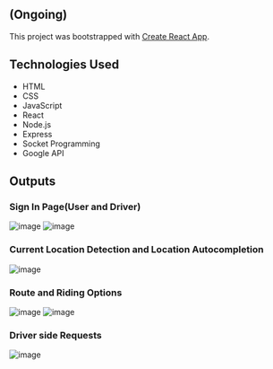 ## (Ongoing)

This project was bootstrapped with [Create React App](https://github.com/facebook/create-react-app).

## Technologies Used
- HTML
- CSS
- JavaScript
- React
- Node.js
- Express
- Socket Programming
- Google API

## Outputs

### Sign In Page(User and Driver)
![image](https://github.com/sanskritii-1/carpooling/assets/105579732/e7f33010-6e23-4bcf-8e5d-86d135d4dc73)
![image](https://github.com/sanskritii-1/carpooling/assets/105579732/e7cb5094-6597-4311-bb02-92c761c3046a)


### Current Location Detection and Location Autocompletion
![image](https://github.com/sanskritii-1/carpooling/assets/105579732/4872d6e8-83c8-4949-a8ba-f34d360045cb)


### Route and Riding Options
![image](https://github.com/sanskritii-1/carpooling/assets/105579732/b1e85673-e538-4cc9-841a-f352cb4044ee)
![image](https://github.com/sanskritii-1/carpooling/assets/105579732/575e0aa4-4dc4-4412-a7e5-866307bd84b1)


### Driver side Requests
![image](https://github.com/sanskritii-1/carpooling/assets/105579732/b907ca0e-4de2-4a40-8fdf-80b6c2e8dd13)
